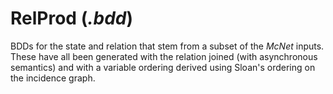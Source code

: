 # RelProd (*.bdd*)

BDDs for the state and relation that stem from a subset of the *McNet* inputs.
These have all been generated with the relation joined (with asynchronous
semantics) and with a variable ordering derived using Sloan's ordering on the
incidence graph.
